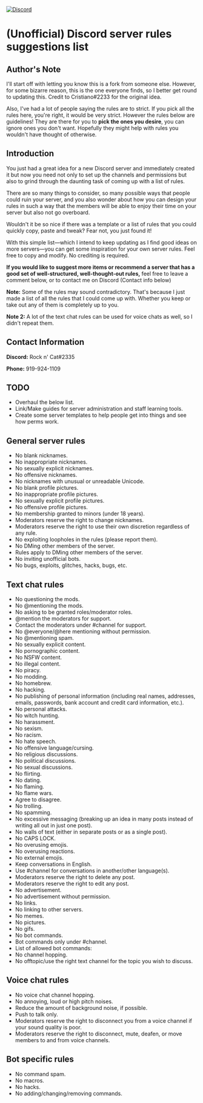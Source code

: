[![Discord](https://discordapp.com/assets/e4923594e694a21542a489471ecffa50.svg)](https://discord.com/)

# (Unofficial) Discord server rules suggestions list

## Author's Note

I'll start off with letting you know this is a fork from someone else. However, for some bizarre reason, this is the one everyone finds, so I better get round to updating this. 
Credit to Cristiano#2233 for the original idea.

Also, I've had a lot of people saying the rules are to strict. If you pick all the rules here, you're right, it would be very strict. However the rules below are guidelines! They are there for you to **pick the ones you desire**, you can ignore ones you don't want. Hopefully they might help with rules you wouldn't have thought of otherwise.

## Introduction

You just had a great idea for a new Discord server and immediately created it but now you need not only to set up the channels and permissions but also to grind through the daunting task of coming up with a list of rules.

There are so many things to consider, so many possible ways that people could ruin your server, and you also wonder about how you can design your rules in such a way that the members will be able to enjoy their time on your server but also not go overboard.

Wouldn't it be so nice if there was a template or a list of rules that you could quickly copy, paste and tweak? Fear not, you just found it!

With this simple list—which I intend to keep updating as I find good ideas on more servers—you can get some inspiration for your own server rules. Feel free to copy and modify. No crediting is required.

**If you would like to suggest more items or recommend a server that has a good set of well-structured, well-thought-out rules,** feel free to leave a comment below, or to contact me on Discord (Contact info below)

**Note:** Some of the rules may sound contradictory. That's because I just made a list of all the rules that I could come up with. Whether you keep or take out any of them is completely up to you.

**Note 2:** A lot of the text chat rules can be used for voice chats as well, so I didn't repeat them.

## Contact Information

**Discord:** Rock n' Cat#2335

**Phone:** 919-924-1109

## TODO

* Overhaul the below list.
* Link/Make guides for server administration and staff learning tools.
* Create some server templates to help people get into things and see how perms work.

## General server rules

* No blank nicknames.
* No inappropriate nicknames.
* No sexually explicit nicknames.
* No offensive nicknames.
* No nicknames with unusual or unreadable Unicode.
* No blank profile pictures.
* No inappropriate profile pictures.
* No sexually explicit profile pictures.
* No offensive profile pictures.
* No membership granted to minors (under 18 years).
* Moderators reserve the right to change nicknames.
* Moderators reserve the right to use their own discretion regardless of any rule.
* No exploiting loopholes in the rules (please report them).
* No DMing other members of the server.
* Rules apply to DMing other members of the server.
* No inviting unofficial bots.
* No bugs, exploits, glitches, hacks, bugs, etc.

## Text chat rules

* No questioning the mods.
* No @mentioning the mods.
* No asking to be granted roles/moderator roles.
* @mention the moderators for support.
* Contact the moderators under #channel for support.
* No @everyone/@here mentioning without permission.
* No @mentioning spam.
* No sexually explicit content.
* No pornographic content.
* No NSFW content.
* No illegal content.
* No piracy.
* No modding.
* No homebrew.
* No hacking.
* No publishing of personal information (including real names, addresses, emails, passwords, bank account and credit card information, etc.).
* No personal attacks.
* No witch hunting.
* No harassment.
* No sexism.
* No racism.
* No hate speech.
* No offensive language/cursing.
* No religious discussions.
* No political discussions.
* No sexual discussions.
* No flirting.
* No dating.
* No flaming.
* No flame wars.
* Agree to disagree.
* No trolling.
* No spamming.
* No excessive messaging (breaking up an idea in many posts instead of writing all out in just one post).
* No walls of text (either in separate posts or as a single post).
* No CAPS LOCK.
* No overusing emojis.
* No overusing reactions.
* No external emojis.
* Keep conversations in English.
* Use #channel for conversations in another/other language(s).
* Moderators reserve the right to delete any post.
* Moderators reserve the right to edit any post.
* No advertisement.
* No advertisement without permission.
* No links.
* No linking to other servers.
* No memes.
* No pictures.
* No gifs.
* No bot commands.
* Bot commands only under #channel.
* List of allowed bot commands:
* No channel hopping.
* No offtopic/use the right text channel for the topic you wish to discuss.

## Voice chat rules

* No voice chat channel hopping.
* No annoying, loud or high pitch noises.
* Reduce the amount of background noise, if possible.
* Push to talk only.
* Moderators reserve the right to disconnect you from a voice channel if your sound quality is poor.
* Moderators reserve the right to disconnect, mute, deafen, or move members to and from voice channels.

## Bot specific rules

* No command spam.
* No macros.
* No hacks.
* No adding/changing/removing commands.
